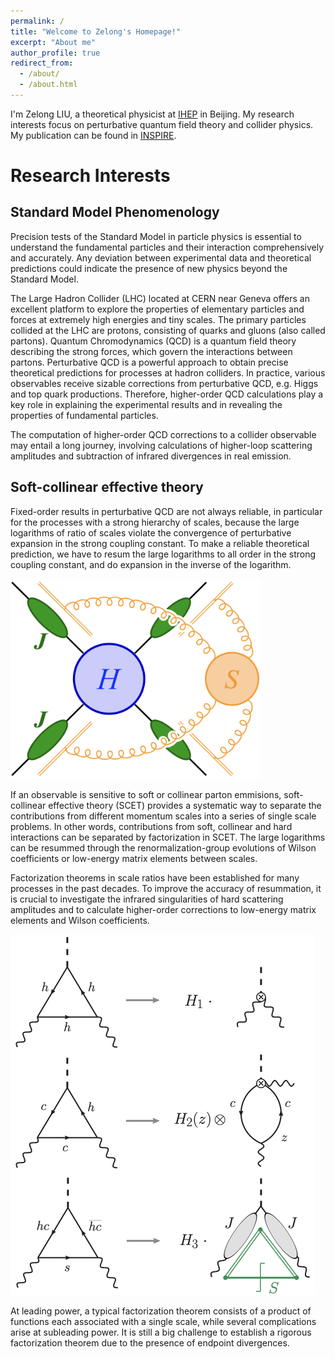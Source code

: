 ```yaml
---
permalink: /
title: "Welcome to Zelong's Homepage!"
excerpt: "About me"
author_profile: true
redirect_from: 
  - /about/
  - /about.html
---
```


I'm Zelong LIU, a theoretical physicist at [IHEP](http://english.ihep.cas.cn) in Beijing. My research interests focus on perturbative quantum field theory and collider physics. My publication can be found in [INSPIRE](https://inspirehep.net/authors/1272415). 


Research Interests
======

Standard Model Phenomenology 
------
Precision tests of the Standard Model in particle physics is essential to understand the fundamental particles and their interaction comprehensively and accurately. Any deviation between experimental data and theoretical predictions could indicate the presence of new physics beyond the Standard Model. 

The Large Hadron Collider (LHC) located at CERN near Geneva offers an excellent platform to explore the properties of elementary particles and forces at extremely high energies and tiny scales. The primary particles collided at the LHC are protons, consisting of quarks and gluons (also called partons). Quantum Chromodynamics (QCD) is a quantum field theory describing the strong forces, which govern the interactions between partons. Perturbative QCD is a powerful approach to obtain precise theoretical predictions for processes at hadron colliders. In practice, various observables receive sizable corrections from perturbative QCD, e.g. Higgs and top quark productions. Therefore, higher-order QCD calculations play a key role in explaining the experimental results and in revealing the properties of fundamental particles.

The computation of higher-order QCD corrections to a collider observable may entail a long journey, involving calculations of higher-loop scattering amplitudes and subtraction of infrared divergences in real emission. 

Soft-collinear effective theory
------
Fixed-order results in perturbative QCD are not always reliable, in particular for the processes with a strong hierarchy of scales, because the large logarithms of ratio of scales violate the convergence of perturbative expansion in the strong coupling constant. To make a reliable theoretical prediction, we have to resum the large logarithms to all order in the strong coupling constant, and do expansion in the inverse of the logarithm.

<img src='/images/facamp.png' height="320" width="400">

If an observable is sensitive to soft or collinear parton emmisions, soft-collinear effective theory (SCET) provides a systematic way to separate the contributions from different momentum scales into a series of single scale problems. In other words, contributions from soft, collinear and hard interactions can be separated by factorization in SCET. The large logarithms can be resummed through the renormalization-group evolutions of Wilson coefficients or low-energy matrix elements between scales. 

Factorization theorems in scale ratios have been established for many processes in the past decades. To improve the accuracy of resummation, it is crucial to investigate the infrared singularities of hard scattering amplitudes and to calculate higher-order corrections to low-energy matrix elements and Wilson coefficients. 

<img src='/images/hgagafac.png'>

At leading power, a typical factorization theorem consists of a product of functions each associated with a single scale, while several complications arise at subleading power. It is still a big challenge to establish a rigorous factorization theorem due to the presence of endpoint divergences.


